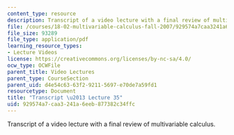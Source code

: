 ```yaml
---
content_type: resource
description: Transcript of a video lecture with a final review of multivariable calculus.
file: /courses/18-02-multivariable-calculus-fall-2007/929574a7caa3241a6eeb877382c34ffc_18_022007L35.pdf
file_size: 93289
file_type: application/pdf
learning_resource_types:
- Lecture Videos
license: https://creativecommons.org/licenses/by-nc-sa/4.0/
ocw_type: OCWFile
parent_title: Video Lectures
parent_type: CourseSection
parent_uid: d4e54c63-63f2-9211-5697-e70de7a59fd1
resourcetype: Document
title: "Transcript \u2013 Lecture 35"
uid: 929574a7-caa3-241a-6eeb-877382c34ffc
---
```

Transcript of a video lecture with a final review of multivariable calculus.